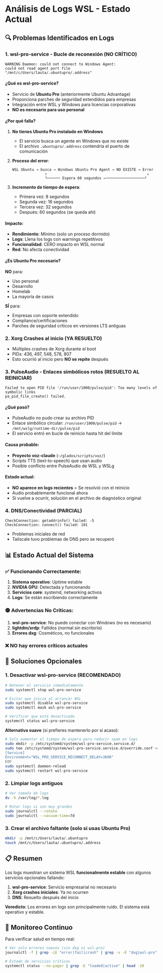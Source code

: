 # Análisis de Logs WSL - Estado Actual

## 🔍 Problemas Identificados en Logs

### 1. **wsl-pro-service** - Bucle de reconexión (NO CRÍTICO)
```
WARNING Daemon: could not connect to Windows Agent: 
could not read agent port file "/mnt/c/Users/lauta/.ubuntupro/.address"
```

#### ¿Qué es wsl-pro-service?
- Servicio de **Ubuntu Pro** (anteriormente Ubuntu Advantage)
- Proporciona parches de seguridad extendidos para empresas
- Integración entre WSL y Windows para licencias corporativas
- **NO es necesario para uso personal**

#### ¿Por qué falla?
1. **No tienes Ubuntu Pro instalado en Windows**
   - El servicio busca un agente en Windows que no existe
   - El archivo `.ubuntupro/.address` contendría el puerto de comunicación

2. **Proceso del error**:
   ```
   WSL Ubuntu → busca → Windows Ubuntu Pro Agent → NO EXISTE → Error
                  ↑                                              ↓
                  └────── Espera 60 segundos ←──────────────────┘
   ```

3. **Incremento de tiempo de espera**:
   - Primera vez: 8 segundos
   - Segunda vez: 16 segundos  
   - Tercera vez: 32 segundos
   - Después: 60 segundos (se queda ahí)

#### Impacto:
- **Rendimiento**: Mínimo (solo un proceso dormido)
- **Logs**: Llena los logs con warnings repetitivos
- **Funcionalidad**: CERO impacto en WSL normal
- **Red**: No afecta conectividad

#### ¿Es Ubuntu Pro necesario?
**NO** para:
- Uso personal
- Desarrollo
- Homelab
- La mayoría de casos

**SÍ** para:
- Empresas con soporte extendido
- Compliance/certificaciones
- Parches de seguridad críticos en versiones LTS antiguas

### 2. **Xorg Crashes** al inicio (YA RESUELTO)
- Múltiples crashes de Xorg durante el boot
- PIDs: 436, 497, 548, 578, 807
- Esto ocurrió al inicio pero **NO se repite** después

### 3. **PulseAudio** - Enlaces simbólicos rotos (RESUELTO AL REINICIAR)
```
Failed to open PID file '/run/user/1000/pulse/pid': Too many levels of symbolic links
pa_pid_file_create() failed.
```

#### ¿Qué pasó?
- PulseAudio no pudo crear su archivo PID
- Enlace simbólico circular: `/run/user/1000/pulse/pid` → `/mnt/wslg/runtime-dir/pulse/pid`
- El servicio entró en bucle de reinicio hasta hit del límite

#### Causa probable:
- **Proyecto voz-claude** (`~/glados/scripts/voz/`)
- Scripts TTS (text-to-speech) que usan audio
- Posible conflicto entre PulseAudio de WSL y WSLg

#### Estado actual:
- **NO aparece en logs recientes** = Se resolvió con el reinicio
- Audio probablemente funcional ahora
- Si vuelve a ocurrir, solución en el archivo de diagnóstico original

### 4. **DNS/Conectividad** (PARCIAL)
```
CheckConnection: getaddrinfo() failed: -5
CheckConnection: connect() failed: 101
```
- Problemas iniciales de red
- Tailscale tuvo problemas de DNS pero se recuperó

## 📊 Estado Actual del Sistema

### ✅ Funcionando Correctamente:
1. **Sistema operativo**: Uptime estable
2. **NVIDIA GPU**: Detectada y funcionando
3. **Servicios core**: systemd, networking activos
4. **Logs**: Se están escribiendo correctamente

### 🟡 Advertencias No Críticas:
1. **wsl-pro-service**: No puede conectar con Windows (no es necesario)
2. **lightdm/xrdp**: Fallidos (normal sin escritorio)
3. **Errores dxg**: Cosméticos, no funcionales

### ❌ NO hay errores críticos actuales

## 🔧 Soluciones Opcionales

### 1. Desactivar wsl-pro-service (RECOMENDADO)
```bash
# Detener el servicio inmediatamente
sudo systemctl stop wsl-pro-service

# Evitar que inicie al arrancar WSL
sudo systemctl disable wsl-pro-service
sudo systemctl mask wsl-pro-service

# Verificar que está desactivado
systemctl status wsl-pro-service
```

**Alternativa suave** (si prefieres mantenerlo por si acaso):
```bash
# Solo aumentar el tiempo de espera para reducir spam en logs
sudo mkdir -p /etc/systemd/system/wsl-pro-service.service.d/
sudo tee /etc/systemd/system/wsl-pro-service.service.d/override.conf << EOF
[Service]
Environment="WSL_PRO_SERVICE_RECONNECT_DELAY=3600"
EOF
sudo systemctl daemon-reload
sudo systemctl restart wsl-pro-service
```

### 2. Limpiar logs antiguos
```bash
# Ver tamaño de logs
du -h /var/log/*.log

# Rotar logs si son muy grandes
sudo journalctl --rotate
sudo journalctl --vacuum-time=7d
```

### 3. Crear el archivo faltante (solo si usas Ubuntu Pro)
```bash
mkdir -p /mnt/c/Users/lauta/.ubuntupro
touch /mnt/c/Users/lauta/.ubuntupro/.address
```

## 📋 Resumen

Los logs muestran un sistema WSL **funcionalmente estable** con algunos servicios opcionales fallando:

1. **wsl-pro-service**: Servicio empresarial no necesario
2. **Xorg crashes iniciales**: Ya no ocurren
3. **DNS**: Resuelto después del inicio

**Veredicto**: Los errores en logs son principalmente ruido. El sistema está operativo y estable.

## 🚀 Monitoreo Continuo

Para verificar salud en tiempo real:
```bash
# Ver solo errores nuevos (sin dxg ni wsl-pro)
journalctl -f | grep -iE "error|fail|crash" | grep -v -E "dxg|wsl-pro"

# Estado de servicios críticos
systemctl status --no-pager | grep -E "loaded|active" | head -20
```
